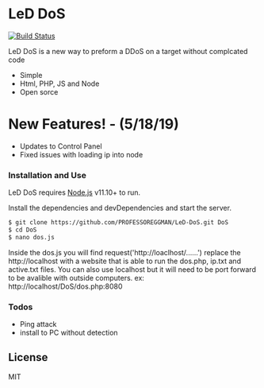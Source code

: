 # LeD DoS

[![Build Status](https://travis-ci.org/joemccann/dillinger.svg?branch=master)](https://clanled.com/thedostool.html)

LeD DoS is a new way to preform a DDoS on a target without complcated code

  - Simple
  - Html, PHP, JS and Node
  - Open sorce

# New Features! - (5/18/19)

  - Updates to Control Panel
  - Fixed issues with loading ip into node

### Installation and Use

LeD DoS requires [Node.js](https://nodejs.org/) v11.10+ to run.

Install the dependencies and devDependencies and start the server.

```sh
$ git clone https://github.com/PROFESSOREGGMAN/LeD-DoS.git DoS
$ cd DoS
$ nano dos.js
```

Inside the dos.js you will find request('http://loaclhost/......') replace the http://localhost with a website that is able to run the dos.php, ip.txt and active.txt files. You can also use localhost but it will need to be port forward to be avalible with outside computers. ex: http://localhost/DoS/dos.php:8080

### Todos

 - Ping attack
 - install to PC without detection

License
----

MIT
